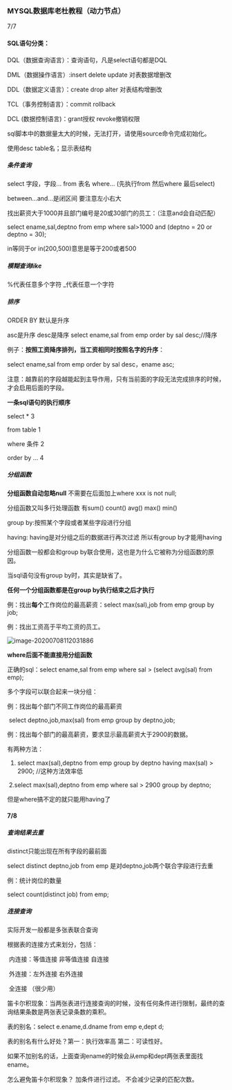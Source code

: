 ### MYSQL数据库老杜教程（动力节点）

7/7

#### SQL语句分类：

DQL（数据查询语言）：查询语句，凡是select语句都是DQL

DML（数据操作语言）:insert delete update 对表数据增删改

DDL（数据定义语言）：create drop alter 对表结构增删改

TCL（事务控制语言）：commit  rollback

DCL (数据控制语言)：grant授权 revoke撤销权限



sql脚本中的数据量太大的时候，无法打开，请使用source命令完成初始化。

使用desc table名；显示表结构



##### 条件查询

select 字段，字段... from 表名 where...  (先执行from 然后where 最后select)

between...and...是闭区间  要注意左小右大

找出薪资大于1000并且部门编号是20或30部门的员工：（注意and会自动匹配）

select ename,sal,deptno from emp where sal>1000 and (deptno = 20 or deptno = 30);

in等同于or       in(200,500)意思是等于200或者500

##### 模糊查询like

%代表任意多个字符  _代表任意一个字符

##### 排序

ORDER BY 默认是升序

asc是升序  desc是降序  select ename,sal from emp order by sal desc;//降序

例子：**按照工资降序排列，当工资相同时按照名字的升序**：

 select ename,sal from emp order by sal desc，ename asc;

注意：越靠前的字段越能起到主导作用，只有当前面的字段无法完成排序的时候，才会启用后面的字段。

**一条sql语句的执行顺序**   

select *            3

from table       1

where 条件       2

order by ...        4

##### 分组函数

**分组函数自动忽略null**    不需要在后面加上where xxx is not null;

分组函数又叫多行处理函数    有sum()  count()  avg()   max()  min()

group by:按照某个字段或者某些字段进行分组

having: having是对分组之后的数据进行再次过滤  所以有group by才能用having

分组函数一般都会和group by联合使用，这也是为什么它被称为分组函数的原因。

当sql语句没有group by时，其实是缺省了。

**任何一个分组函数都是在group by执行结束之后才执行**

例：找出**每个**工作岗位的最高薪资：select max(sal),job from emp group by job;

例：找出工资高于平均工资的员工。

![image-20200708112031886](C:\Users\zhuowei\AppData\Roaming\Typora\typora-user-images\image-20200708112031886.png)

**where后面不能直接用分组函数**   

正确的sql：select ename,sal from emp where sal > (select avg(sal) from emp); 

多个字段可以联合起来一块分组：

例：找出每个部门不同工作岗位的最高薪资

​      select deptno,job,max(sal) from emp group by deptno,job;

例：找出每个部门的最高薪资，要求显示最高薪资大于2900的数据。

有两种方法：

1. select max(sal),deptno from emp group by deptno having max(sal) > 2900; //这种方法效率低

​    2.select max(sal),deptno from emp where sal > 2900 group by deptno;

但是where搞不定的就只能用having了

 

#### 7/8

##### 查询结果去重

distinct只能出现在所有字段的最前面

select distinct deptno,job from emp 是对deptno,job两个联合字段进行去重

例：统计岗位的数量

select count(distinct job) from emp;

##### 连接查询

实际开发一般都是多张表联合查询

根据表的连接方式来划分，包括：

​         内连接：等值连接   非等值连接    自连接

​         外连接：左外连接   右外连接

​         全连接 （很少用）

笛卡尔积现象：当两张表进行连接查询的时候，没有任何条件进行限制，最终的查询结果条数是两张表记录条数的乘积。

表的别名：select e.ename,d.dname from emp e,dept d;

表的别名有什么好处？第一：执行效率高  第二：可读性好。

如果不加别名的话，上面查询ename的时候会从emp和dept两张表里面找ename。

怎么避免笛卡尔积现象？ 加条件进行过滤。 不会减少记录的匹配次数。































